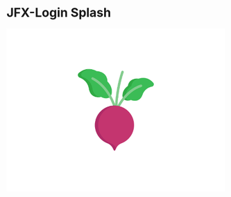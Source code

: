 # JFX-Login Splash
![foto](https://github.com/JSisques/JFX-Login/blob/splash/screenshot%20splash.png)
